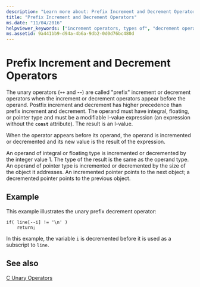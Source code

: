 ```yaml
---
description: "Learn more about: Prefix Increment and Decrement Operators"
title: "Prefix Increment and Decrement Operators"
ms.date: "11/04/2016"
helpviewer_keywords: ["increment operators, types of", "decrement operators, syntax", "decrement operators"]
ms.assetid: 9a441bb9-d94a-4b6a-9db2-0d0d76bc480d
---
```

# Prefix Increment and Decrement Operators

The unary operators (`++` and **--**) are called "prefix" increment or decrement operators when the increment or decrement operators appear before the operand. Postfix increment and decrement has higher precedence than prefix increment and decrement. The operand must have integral, floating, or pointer type and must be a modifiable l-value expression (an expression without the **`const`** attribute). The result is an l-value.

When the operator appears before its operand, the operand is incremented or decremented and its new value is the result of the expression.

An operand of integral or floating type is incremented or decremented by the integer value 1. The type of the result is the same as the operand type. An operand of pointer type is incremented or decremented by the size of the object it addresses. An incremented pointer points to the next object; a decremented pointer points to the previous object.

## Example

This example illustrates the unary prefix decrement operator:

```
if( line[--i] != '\n' )
    return;
```

In this example, the variable `i` is decremented before it is used as a subscript to `line`.

## See also

[C Unary Operators](../c-language/c-unary-operators.md)
